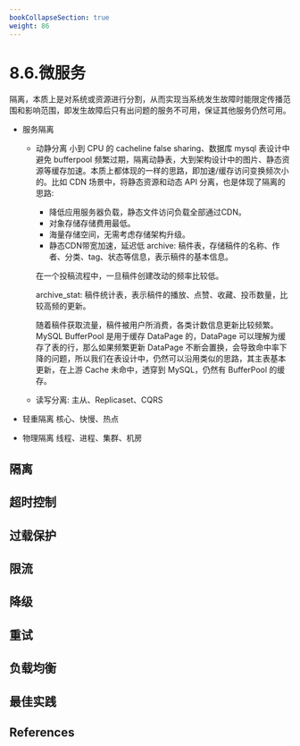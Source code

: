 ```yaml
---
bookCollapseSection: true
weight: 86
---
```


# 8.6.微服务
隔离，本质上是对系统或资源进行分割，从而实现当系统发生故障时能限定传播范围和影响范围，即发生故障后只有出问题的服务不可用，保证其他服务仍然可用。
* 服务隔离
    * 动静分离
        小到 CPU 的 cacheline false sharing、数据库 mysql 表设计中避免 bufferpool 频繁过期，隔离动静表，大到架构设计中的图片、静态资源等缓存加速。本质上都体现的一样的思路，即加速/缓存访问变换频次小的。比如 CDN 场景中，将静态资源和动态 API 分离，也是体现了隔离的思路:
        * 降低应用服务器负载，静态文件访问负载全部通过CDN。
        * 对象存储存储费用最低。
        * 海量存储空间，无需考虑存储架构升级。
        * 静态CDN带宽加速，延迟低
        archive: 稿件表，存储稿件的名称、作者、分类、tag、状态等信息，表示稿件的基本信息。
        
        在一个投稿流程中，一旦稿件创建改动的频率比较低。
        
        archive_stat: 稿件统计表，表示稿件的播放、点赞、收藏、投币数量，比较高频的更新。
        
        随着稿件获取流量，稿件被用户所消费，各类计数信息更新比较频繁。
        MySQL BufferPool 是用于缓存 DataPage 的，DataPage 可以理解为缓存了表的行，那么如果频繁更新 DataPage 不断会置换，会导致命中率下降的问题，所以我们在表设计中，仍然可以沿用类似的思路，其主表基本更新，在上游 Cache 未命中，透穿到 MySQL，仍然有 BufferPool 的缓存。
    * 读写分离: 主从、Replicaset、CQRS
        
* 轻重隔离
核心、快慢、热点
* 物理隔离
线程、进程、集群、机房

## 隔离
## 超时控制
## 过载保护
## 限流
## 降级
## 重试
## 负载均衡
## 最佳实践
## References